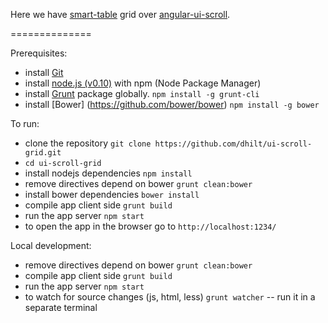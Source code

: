 Here we have [smart-table](https://github.com/lorenzofox3/Smart-Table) grid over [angular-ui-scroll](https://github.com/angular-ui/ui-scroll).

==============

Prerequisites:
* install [Git](http://git-scm.com/)
* install [node.js (v0.10)](http://nodejs.org/) with npm (Node Package Manager)
* install [Grunt](https://github.com/gruntjs/grunt) package globally.  `npm install -g grunt-cli`
* install [Bower] (https://github.com/bower/bower) ` npm install -g bower `

To run:
* clone the repository `git clone https://github.com/dhilt/ui-scroll-grid.git`
* `cd ui-scroll-grid`
* install nodejs dependencies `npm install`
* remove directives depend on bower `grunt clean:bower`
* install bower dependencies `bower install`
* compile app client side `grunt build`
* run the app server `npm start`
* to open the app in the browser go to `http://localhost:1234/`

Local development:
* remove directives depend on bower `grunt clean:bower`
* compile app client side `grunt build`
* run the app server `npm start`
* to watch for source changes (js, html, less) `grunt watcher` -- run it in a separate terminal